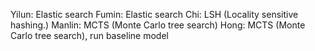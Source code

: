 Yilun:   Elastic search
Fumin:   Elastic search
Chi:     LSH (Locality sensitive hashing.)
Manlin:  MCTS (Monte Carlo tree search)
Hong:    MCTS (Monte Carlo tree search), run baseline model
